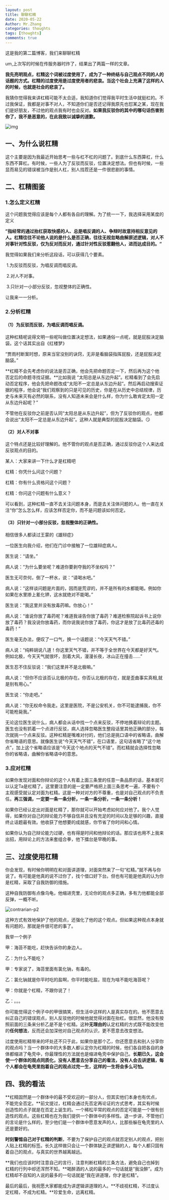```yaml
---
layout: post
title: 聊聊杠精
date: 2020-05-22
Author: Mr.Zhang
categories: thoughts
tags: [thoughts]
comments: true
---
```




这是我的第二篇博客，我们来聊聊杠精

um,上次写的时候在传服务器时炸了，结果出了两篇一样的文章。





**我先亮明观点，杠精这个词被过度使用了，成为了一种终结与自己观点不同的人的话题的方式。杠精的过度使用是过度使用者的悲哀。当这个社会上充满了这样的人的时候，也就是社会的悲哀了。**





我猜你觉得我来讲杠精可能不太合适，我知道你们觉得我平时生活中就挺杠的。不过我保证，我都是对事不对人，不知道你们是否还记得我原先也怼某之某，现在我们是好朋友，不过他的观点我有时也会反对。**如果我反驳你的其中的哪句话伤害到你了，我不是恶意的，在此我致以诚挚的道歉。**



![img](https://timgsa.baidu.com/timg?image&quality=80&size=b9999_10000&sec=1590163615153&di=da4f160129401f1760fdba6e819de41d&imgtype=0&src=http%3A%2F%2Fwww.gdjhdec.com%2Fwp-content%2Fuploads%2F2018%2F11%2F5bf8c96d42609.jpg)



## 一、为什么说杠精

这个主要是因为我最近开始思考一些与杠不杠的问题了。到底什么东西算杠，什么东西不算杠。有时候，一些人为了反驳而反驳，位置决定想法。但也有时候，一些显而易见的错误被当作是别人杠，别人找茬还是一件很悲剧的事情。









## 二、杠精图鉴

### 1.怎么定义杠精

这个问题我觉得应该是每个人都有各自的理解。为了统一一下，我选择采用某度的定义





**”指经常的通过抬杠获取快感的人、总是唱反调的人、争辩时故意持相反意见的人。杠精往往不论他人说的是什么是否正确，往往无视忽略曲解原述逻辑，对人不对事针对性反驳，仅为反对而反对，通过针对性反驳惹翻他人，进而达成目的。“**





我觉得如果我们来分析这段话，可以获得几个要素。

​	1.为反驳而反驳，为唱反调而唱反调。

​	2.对人不对事。

​	3.只针对一小部分反驳，忽视整体的正确性。

让我来一一分析。







### 2.分析杠精

#### （1）为反驳而反驳，为唱反调而唱反调。

这种杠精呢说得文明一些呢叫做位置决定想法，如果通俗一点呢，就是屁股决定脑袋。这个话其实出自《红楼梦》



“贾雨村断案时想，原来当官没别的诀窍，无非是看脑袋指挥屁股，还是屁股决定脑袋。”



**杠精不会先考虑你的说法是否正确，他会先把命题否定一下，然后再为这个他否定后的命题寻找证据。**比如我说 “太阳总是从东边升起”。杠精看到了会先启动否定程序，他会先把命题改成“太阳不一定总是从东边升起”。然后再启动搜索证据的程序，他会说“我们观察到的只是可见的历史，你是在从历史中总结规律，历史与未来灭有必然的联系，没有人知道未来会是什么样，你为什么敢肯定太阳一定从东边升起呢？”



不管他在反驳你之前是否认同“太阳总是从东边升起”，但为了反驳你的观点，他都会说出“太阳不一定总是从东边升起”。这种人就是典型的屁股决定脑袋。:smirk:





#### （2）对人不对事

这个特点还是比较好理解的。他不管你的观点是否正确，通过反驳你这个人来达成反驳观点的目的。



某人：大家来讲一下什么才是杠精吧

杠精：你凭什么问这个问题？

杠精：你有什么资格问这个问题？

杠精：你问这个问题有什么意义？



可以看到，这种杠精一直不去关注问题本身，而是去关注体问题的人。他一直在关注“你”怎么怎么样，应该怎样否定你，而不是问题该如何否定。





#### （3）只针对一小部分反驳，忽视整体的正确性。

相信很多人都读过王蒙的《雄辩症》





 一位医生向我介绍，他们在门诊中接触了一位雄辩症病人。 

医生说：“请坐。”

病人说：“为什么要坐呢？难道你要剥夺我的不坐权吗？” 

医生无可奈何，倒了一杯水，说：“请喝水吧。” 

病人说：“这样谈问题是片面的，因而是荒谬的，并不是所有的水都能喝。例如你如果在水里掺上氰化钾，这水就绝对不能喝。” 

医生说：“我这里并没有放毒药嘛。你放心！” 

病人说：“谁说你放了毒药呢？难道我诬告你放了毒药？难道检察院起诉书上说你放了毒药？我没说你放毒药，而你说我说你放了毒药，你这才是放了比毒药还毒的毒药！” 

医生毫无办法，便叹了一口气，换一个话题说：“今天天气不错。” 

病人说：“纯粹胡说八道！你这里天气不错，并不等于全世界在今天都是好天气。例如北极，今天天气就很坏，刮着大风，漫漫长夜，冰山正在撞击……” 

医生忍不住反驳说：“我们这里并不是北极嘛。” 

病人说：“但你不应该否认北极的存在。你否认北极的存在，就是歪曲事实真相,就是别有用心。”

医生说：“你走吧。” 

病人说：“你无权命令我走。这里是医院，不是公安机关，你不可能逮捕我，你不可能枪毙我。” 

 



无论这位医生说什么，病人都会从话中找一个点来反驳，不停地换着辩论的主题。医生也没有抓着一个点进行反驳，病人选择忽略医生整段话里其他正确的部分，每次就挑一个点来反驳。这种杠精是嘴难对付的，他们总是挑口语中的省略语，曲解你省略语的意思。就像医生说“今天天气不错”，在口语里，这句话省略了“这个地点”，加上这个省略语应该是“今天这个地点的天气不错”。而杠精就会选择性忽略你的省略语，曲解你省略语中的意思。







### 3.应对杠精

如果你发现对面和你辩论的这个人有着上面三条里的任意一条品质的话，基本就可以认定Ta是杠精了。这里要注意的是一定要严格把上面三条思考一遍，不要有个主观感受就认定对面为杠精。这是一种对对方的不尊重，也是对自己观点的不负责任。**再三强调，一定要一条一条分析，一条一条分析，一条一条分析！**





如果你已经认定出对面是杠精了，那你就可以开始考虑如何应对他了。我个人觉得，如果你对自己的辩论能力不够自信并且没有充足的时间以及足够的兴趣，直接终止话题最有效。他收获了他想要的成就感，你节省了你时间和心情。



如果你认为自己辩论能力过硬，也有得是时间和他辩论的话。那应该也用不上我来出招，用辩论上的方法来套组合拳，他下擂台是早晚的事。









## 三、过度使用杠精

你会发现，有时候你明明在和对面讲道理，对面突然来了一句“杠精。”就不再与你说了。有可能是他真的说不过你了，找个借口好下台。但也有可能是他真的认为你是杠精，采取了自我防御的措施。



这种自我防御有点像乌龟，他缩进壳里，无论你的观点多正确，多有力他都能全部反弹，一概不听。

![contrarian-p2](C:\Users\MG\Documents\GitHub\my-blog\images\contrarian-p2.jpg)





这种方式有效地保护了他的观点，还强化了他的这个观点。但如果这种观点本身就有问题的，那就是件很可悲的事了。





我举一个例子

甲：海苔不能吃，赶快告诉你的身边人。

乙：为什么不能吃？

甲：专家说了，海苔里面有氯化钠，有毒的。

乙：氯化钠就是你平时吃的盐啊，你平时能吃盐，现在为啥不能吃海苔呢？

甲：你就是个杠精，不跟你说了！

乙：。。。





你可能觉得这个例子中的甲很搞笑，但生活中这样的人是真实存在的。他不愿意去纠正自己的错误观点，别人反驳他的时候他就觉得对面在抬杠。很显然，他没有按照前面的三条来分析乙是不是个杠精。这种**无理由的**认定杠精的方式既不能改变他的**任何想法**，反而还会加深他对自己观点的认识，更不愿意去改变想法。





过度使用杠精带来的坏处还不只于此，如果你是那个乙，你还愿意去和别人分享你的观点吗？当一个群体中的大多数人都认定你为杠精的时候，他们各自把各自的身体都缩进了龟壳中，你最理性的方法就也是缩进龟壳中保护自己。**长期已久，这会使一个群体的观点同质化，没有人愿意去分享自己的看法，没有人会去讲逻辑，每个人都会在龟壳里抱着自己的观点过完一生，这样的一生将会多么可怕。**









## 四、我的看法

**杠精固然是一个群体中的最不受欢迎的一部分人，但其实他们本身也有优点，不能完全否定。**前文提过，杠精会通过先否定再论证的方式思考，其实有时候创造性的点子就是在否定上诞生的。一个稀松平常的观点的否定可能是一个很有创造性的观点。这些杠精也在为我们提供一个群体中的多样性。退一步讲，不管他们的言论是什么样的，至少他们是一个群体中愿意发声的人，比那些躲在龟壳里的人还是要好的。



**时刻警惕自己对于杠精的判断**，不要为了保护自己的观点就否定别人的观点，把别人贴上杠精的标签。长久这样做只会让一个群体缺乏讲逻辑的人，每个人都只固有着自己的观点，与真实的世界越离越远。



**我们也应该时时注意自己的言行，注意判断杠精的三条方法，避免自己也掉到杠精的行列中却还浑然不知。**喝醉酒的人说的最多的一句话就是“我没醉”。成为杠精却不自知的人说的最多的一句话就是“我在讲道理，你才是杠精”。





最后的最后，我祝愿大家都能成为讲逻辑讲道理的人。**不歧视杠精，不过度认定杠精，不成为杠精。**珍爱生命，远离杠精。





